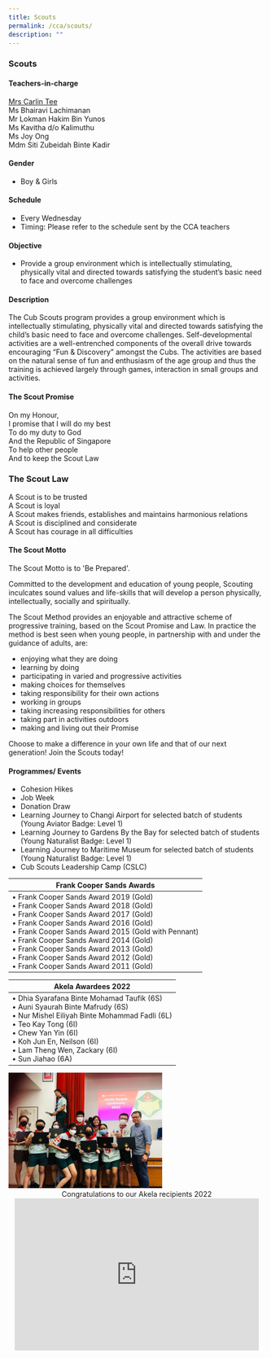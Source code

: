 ```yaml
---
title: Scouts
permalink: /cca/scouts/
description: ""
---
```

### Scouts

#### Teachers-in-charge

[Mrs Carlin Tee](mailto:carlin_mulyati@moe.edu.sg)  
Ms Bhairavi Lachimanan  
Mr Lokman Hakim Bin Yunos  
Ms Kavitha d/o Kalimuthu  
Ms Joy Ong  
Mdm Siti Zubeidah Binte Kadir  
  

#### Gender

* Boy &amp; Girls

#### Schedule

* Every Wednesday  
* Timing: Please refer to the schedule sent by the CCA teachers  

  

#### Objective

*   Provide a group environment which is intellectually stimulating, physically vital and directed towards satisfying the student’s basic need to face and overcome challenges

  

#### Description  

The Cub Scouts program provides a group environment which is intellectually stimulating, physically vital and directed towards satisfying the child’s basic need to face and overcome challenges. Self-developmental activities are a well-entrenched components of the overall drive towards encouraging “Fun &amp; Discovery” amongst the Cubs.&nbsp;The activities are based on the natural sense of fun and enthusiasm of the age group and thus the training is achieved largely through games, interaction in small groups and activities.

#### The Scout Promise

On my Honour,&nbsp;  
I promise that I will do my best&nbsp;  
To do my duty to God&nbsp;  
And the Republic of Singapore&nbsp;  
To help other people&nbsp;  
And to keep the Scout Law

### The Scout Law

A Scout is to be trusted&nbsp;  
A Scout is loyal&nbsp;  
A Scout makes friends, establishes and maintains harmonious relations&nbsp;  
A Scout is disciplined and considerate&nbsp;  
A Scout has courage in all difficulties

#### The Scout Motto

The Scout Motto is to 'Be Prepared'.  
  
Committed to the development and education of young people, Scouting inculcates sound values and life-skills that will develop a person physically, intellectually, socially and spiritually.  
  
The Scout Method provides an enjoyable and attractive scheme of progressive training, based on the Scout Promise and Law. In practice the method is best seen when young people, in partnership with and under the guidance of adults, are:  

*   enjoying what they are doing
*   learning by doing
*   participating in varied and progressive activities
*   making choices for themselves
*   taking responsibility for their own actions
*   working in groups
*   taking increasing responsibilities for others
*   taking part in activities outdoors
*   making and living out their Promise

Choose to make a difference in your own life and that of our next generation! Join the Scouts today!  
  

#### Programmes/ Events

*   Cohesion Hikes&nbsp;
*   Job Week&nbsp;
*   Donation Draw&nbsp;
*   Learning Journey to Changi Airport for selected batch of students (Young Aviator Badge: Level 1)
*   Learning Journey to Gardens By the Bay for selected batch&nbsp;of students (Young Naturalist Badge: Level 1)
*   Learning Journey to Maritime Museum for selected batch&nbsp;of students (Young Naturalist Badge: Level 1)
*   Cub Scouts Leadership Camp (CSLC)

| Frank Cooper Sands Awards |
|---|
| • Frank Cooper Sands Award 2019 (Gold)<br>• Frank Cooper Sands Award 2018 (Gold)<br>• Frank Cooper Sands Award 2017 (Gold)<br>• Frank Cooper Sands Award 2016 (Gold)<br>• Frank Cooper Sands Award 2015 (Gold with Pennant)<br>• Frank Cooper Sands Award 2014 (Gold)<br>• Frank Cooper Sands Award 2013 (Gold)<br>• Frank Cooper Sands Award 2012 (Gold)<br>• Frank Cooper Sands Award 2011 (Gold) |

| Akela Awardees 2022 |
|---|
| • Dhia Syarafana Binte Mohamad Taufik (6S)<br>• Auni Syaurah Binte Mafrudy (6S)<br>• Nur Mishel Eiliyah Binte Mohammad Fadli (6L)<br>• Teo Kay Tong (6I)<br>• Chew Yan Yin (6I)<br>• Koh Jun En, Neilson (6I)<br>• Lam Theng Wen, Zackary (6I)<br>• Sun Jiahao (6A) |

<img style="width:60%" src="/images/scouts2.png">
<center>Congratulations to our Akela recipients 2022

 <iframe allowfullscreen="true" height="299" width="480" frameborder="0" src="https://docs.google.com/presentation/d/e/2PACX-1vQLX5shyMzEDiK1fTpQxQqsS1_rnY5Afel_C2g8H_uuTI-CXIgKnAF9cGY7UGb1d1WIK-0zY96qRD6b/embed?start=false&amp;loop=false&amp;delayms=5000"></iframe> </center>